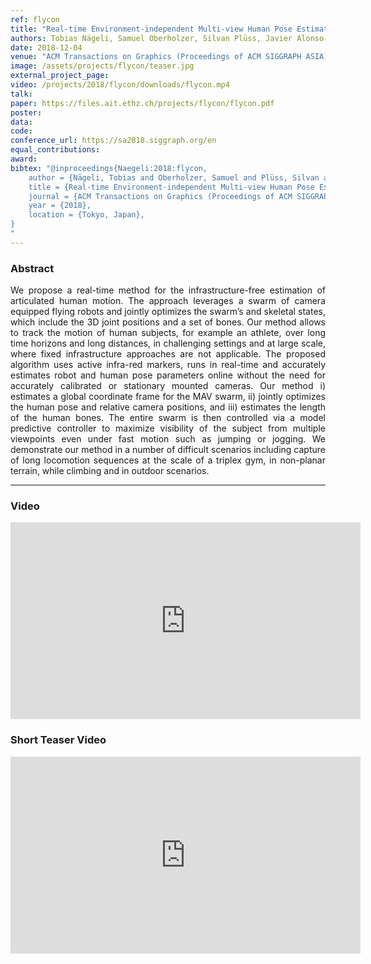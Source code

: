 ```yaml
---
ref: flycon
title: "Real-time Environment-independent Multi-view Human Pose Estimation with Aerial Vehicles"
authors: Tobias Nägeli, Samuel Oberholzer, Silvan Plüss, Javier Alonso-Mora, Otmar Hilliges
date: 2018-12-04
venue: "ACM Transactions on Graphics (Proceedings of ACM SIGGRAPH ASIA)"
image: /assets/projects/flycon/teaser.jpg
external_project_page: 
video: /projects/2018/flycon/downloads/flycon.mp4
talk: 
paper: https://files.ait.ethz.ch/projects/flycon/flycon.pdf
poster: 
data: 
code: 
conference_url: https://sa2018.siggraph.org/en
equal_contributions: 
award: 
bibtex: "@inproceedings{Naegeli:2018:flycon,
	author = {Nägeli, Tobias and Oberholzer, Samuel and Plüss, Silvan and Alonso-Mora, Javier and Hilliges, Otmar},
	title = {Real-time Environment-independent Multi-view Human Pose Estimation with Aerial Vehicles},
	journal = {ACM Transactions on Graphics (Proceedings of ACM SIGGRAPH ASIA)},
	year = {2018},
	location = {Tokyo, Japan},
}
"
---
```


<h3>Abstract</h3>
<p align="justify">
    We propose a real-time method for the infrastructure-free estimation of
articulated human motion. The approach leverages a swarm of camera equipped
flying robots and jointly optimizes the swarm’s and skeletal states,
which include the 3D joint positions and a set of bones. Our method allows
to track the motion of human subjects, for example an athlete, over long time
horizons and long distances, in challenging settings and at large scale, where
fixed infrastructure approaches are not applicable. The proposed algorithm
uses active infra-red markers, runs in real-time and accurately estimates
robot and human pose parameters online without the need for accurately
calibrated or stationary mounted cameras. Our method i) estimates a global
coordinate frame for the MAV swarm, ii) jointly optimizes the human pose
and relative camera positions, and iii) estimates the length of the human
bones. The entire swarm is then controlled via a model predictive controller
to maximize visibility of the subject from multiple viewpoints even under
fast motion such as jumping or jogging. We demonstrate our method in a
number of difficult scenarios including capture of long locomotion sequences
at the scale of a triplex gym, in non-planar terrain, while climbing and in
outdoor scenarios.
</p>
<hr />


<h3>Video</h3>
<div class="video" align="center">
   <iframe width="560" height="315" src="https://www.youtube.com/embed/F4kuBw5kKpI" frameborder="0" allowfullscreen></iframe>
</div>
<h3>Short Teaser Video</h3>
<div class="video" align="center">
   <iframe width="560" height="315" src="https://www.youtube.com/embed/addpKVBt8Do" frameborder="0" allowfullscreen></iframe>
</div>


<!--
<div class="fullcol">
    <img class="fullcol" src="<?php ait_root_dir();?>projects/2016/puppet/teaser.png" alt="Teaser-Picture" />
    <div class="fullcol">
        <p align="justify">
            <span class="figurecap">
        Taking a rigged 3D character with many degrees of freedom as input, we
        propose a method to automatically compute assembly instructions for a
        modular tangible controller, consisting only of a small set of joints.
   	A novel hardware joint parametrization provides a user-experience akin to inverse kinematics.
   	After assembly the device is bound to the rig and enables animators to traverse a large space of poses via fluid manipulations.
   	Here we control 110 bones in the dragon character with only 8 physical joints and 2 splitters.
   	Detailed pose nuances are preserved by a real time pose interpolation strategy.
            </span>
        </p>
        <hr />
        <br/>
    </div>
</div>

<div class="fullcol">
    <h3>Abstract</h3>
    <p align="justify">
We propose a novel approach to digital character animation, combining the benefits of tangible input devices and sophisticated rig animation algorithms.
        A symbiotic software and hardware approach facilitates the animation process for novice and expert users alike. We overcome limitations inherent to all previous tangible devices by allowing users to directly control complex rigs using only a small set (5-10) of physical controls.
        This avoids oversimplification of the pose space and excessively bulky device configurations.
        Our algorithm derives a small device configuration from complex character rigs, often containing hundreds of degrees of freedom,
        and a set of sparse sample poses.
        Importantly, only the most influential degrees of freedom are controlled directly, yet detailed motion is preserved
        based on a pose interpolation technique.
        We designed a modular collection of joints and splitters, which can be assembled to represent a wide variety of skeletons.
        Each joint piece combines a universal joint and two twisting elements, allowing to accurately sense its configuration.
        The mechanical design provides a smooth inverse kinematics-like user experience and is not prone to gimbal locking.
        We integrate our method with the professional 3D software Autodesk Maya&reg; and discuss a variety of results created with characters available online.
        Comparative user experiments show significant improvements over the closest state-of-the-art in terms of accuracy and time in a keyframe posing task.
    </p>
    <hr />
    <br/>
</div>

<div class="fullcol">
<h3>Video</h3>
    <div class="video">
       <iframe width="560" height="315" src="https://www.youtube.com/embed/te12_chaoOE" frameborder="0" allowfullscreen></iframe>
    </div>
    <hr />
    <br/>
</div>

<div class="fullcol">
    <h3>System overview</h3>
    <img class="fullcol" src="<?php ait_root_dir();?>projects/2016/puppet/repesentative_img_final.png" alt="Sys-Overview-Picture" />
    <div class="fullcol">
        <p align="left">
            <span class="figurecap">
                 Illustration of our pipeline from input character to fluid tangible animation using an optimized device configuration. The horse has 29 bones, controlled by 8 joints.
            </span>
        </p>
        <hr />
        <br/>
    </div>
</div>
-->


<!--
<div class="fullcol">
    <h3>Gallery</h3>
    <br/>
    <img class="fullcol" src="<?php ait_root_dir();?>projects/2016/puppet/gallery.png" alt="Gallery-Picture" />
    <p align="justify">
        <span class="figurecap">
            Depending on the available kit, device build instruction plans with different complexity are generated by our algorithm. Note that
the models have much higher degrees of freedom than the generated control structures. The inputs were (nr. bones/nr. sample poses): Horse:
(29/25 galloping, going up) – Dragon: (110/12 flying, some walking); Scorpion (62/20 walking, attacking); Dancer (22/6). Note that the
device for the Dancer is asymmetric due to the asymmetry in the input poses: the left arm of the character moves almost rigidly with the torso
and it is thus not necessary to have any joint controlling the left arm.
        </span>
    </p>
    <hr />
</div>

<div class="fullcol">
    <h3>Acknowledgments</h3>
    <p align="justify">
We are grateful to C&eacute;dric Pradalier and Evgeni Sorkine for invalu-
able discussions and engineering support, to Sebastian Schoellham-
mer for his assistance on 3D modeling and rigging in Maya, to
Olga Diamanti for composing the accompanying video, to C&eacute;cile Edwards-Rietmann for narrating it and to Jeannine Wymann for her
help in assembling the prototypes. We also thank our
user study participants. This work was supported in part by the SNF grant
200021_162958 and the ERC grant iModel (StG-2012-306877). Alec Jacobson
is funded in part by NSF grants IIS-14-09286 and IIS-17257.
    </p>
    <hr />
    <br/>
    <br/>
</div>
-->
